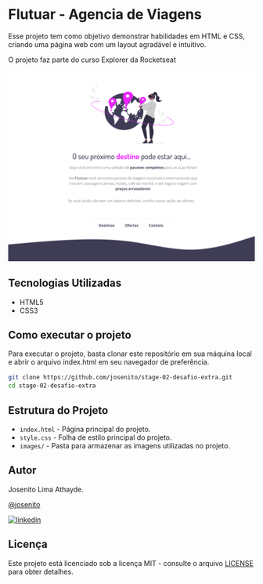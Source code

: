 # Flutuar - Agencia de Viagens

Esse projeto tem como objetivo demonstrar habilidades em HTML e CSS, criando uma página web com um layout agradável e intuitivo.

O projeto faz parte do curso Explorer da Rocketseat

![Print de tela do projeto](./images/desktop.png)

## Tecnologias Utilizadas

- HTML5
- CSS3

## Como executar o projeto

Para executar o projeto, basta clonar este repositório em sua máquina local e abrir o arquivo index.html em seu navegador de preferência.

```bash
git clone https://github.com/josenito/stage-02-desafio-extra.git
cd stage-02-desafio-extra 
```

## Estrutura do Projeto

- `index.html` - Página principal do projeto.
- `style.css` - Folha de estilo principal do projeto.
- `images/` - Pasta para armazenar as imagens utilizadas no projeto.

## Autor

Josenito Lima Athayde.

[@josenito](https://www.github.com/josenito)

[![linkedin](https://img.shields.io/badge/linkedin-0A66C2?style=for-the-badge&logo=linkedin&logoColor=white)](https://www.linkedin.com/in/josenito-lima-athayde-277a8ab3/)


## Licença

Este projeto está licenciado sob a licença MIT - consulte o arquivo [LICENSE](https://choosealicense.com/licenses/mit/) para obter detalhes.

